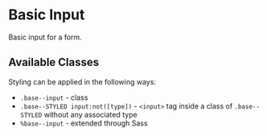 # Basic Input

Basic input for a form.

## Available Classes

Styling can be applied in the following ways:

* `.base--input` - class
* `.base--STYLED input:not([type])` - `<input>` tag inside a class of `.base--STYLED` without any associated type
* `%base--input` - extended through Sass
